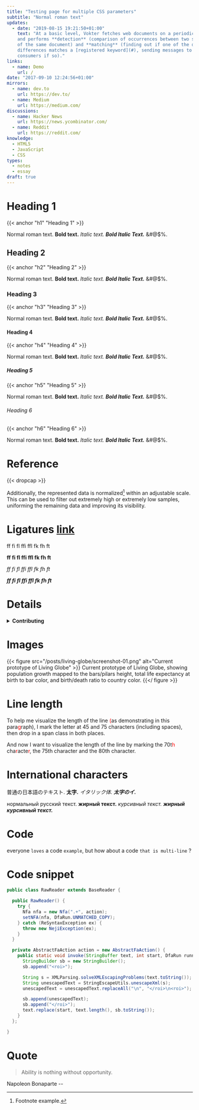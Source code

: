 ```yaml
---
title: "Testing page for multiple CSS parameters"
subtitle: "Normal roman text"
updates:
  - date: "2019-08-15 19:21:50+01:00"
    text: "At a basic level, Vokter fetches web documents on a periodic basis
    and performs **detection** (comparison of occurrences between two snapshots
    of the same document) and **matching** (finding out if one of the detected
    differences matches a [registered keyword](#), sending messages to attached
    consumers if so)."
links:
  - name: Demo
    url: /
date: "2017-09-10 12:24:56+01:00"
mirrors:
  - name: dev.to
    url: https://dev.to/
  - name: Medium
    url: https://medium.com/
discussions:
  - name: Hacker News
    url: https://news.ycombinator.com/
  - name: Reddit
    url: https://reddit.com/
knowledge:
  - HTML5
  - JavaScript
  - CSS
types:
  - notes
  - essay
draft: true
---
```


# Heading 1
{{< anchor "h1" "Heading 1" >}}

Normal roman text. __Bold text.__ _Italic text._ **_Bold Italic Text._** &#@$%.

## Heading 2
{{< anchor "h2" "Heading 2" >}}

Normal roman text. __Bold text.__ _Italic text._ **_Bold Italic Text._** &#@$%.

### Heading 3
{{< anchor "h3" "Heading 3" >}}

Normal roman text. __Bold text.__ _Italic text._ **_Bold Italic Text._** &#@$%.

#### Heading 4
{{< anchor "h4" "Heading 4" >}}

Normal roman text. __Bold text.__ _Italic text._ **_Bold Italic Text._** &#@$%.

##### Heading 5
{{< anchor "h5" "Heading 5" >}}

Normal roman text. __Bold text.__ _Italic text._ **_Bold Italic Text._** &#@$%.

###### Heading 6
{{< anchor "h6" "Heading 6" >}}

Normal roman text. __Bold text.__ _Italic text._ **_Bold Italic Text._** &#@$%.


# Reference

{{< dropcap >}}

Additionally, the represented data is normalized[^test] within an adjustable
scale. This can be used to filter out extremely high or extremely low samples,
uniforming the remaining data and improving its visibility.

[^test]: Footnote example.


# Ligatures [link](https://www.edduarte.com)

ff fi fl ffi ffl fk fh ft

__ff fi fl ffi ffl fk fh ft__

_ff fi fl ffi ffl fk fh ft_

**_ff fi fl ffi ffl fk fh ft_**


# Details

<details>
  <summary><strong>Contributing</strong></summary>
  <div>
    <p>Pull requests and stars are always welcome.</p>
    <details>
      <summary><strong>Inner 1</strong></summary>
      <div>
        <p>For bugs and feature requests, <a href="/jonschlinkert/gulp-htmlmin/issues/new">please create an issue</a>.</p>
      </div>
    </details>
    <details>
      <summary><strong>Inner 2</strong></summary>
      <div>
      <p>Don't forget to like and subscribe!</p>
        <details>
          <summary><strong>Inner-Inner 1</strong></summary>
          <div>
            <p>I didn't :angryface:</p>
          </div>
        </details>
      </div>
    </details>
  </div>
</details>


# Images

{{< figure
  src="/posts/living-globe/screenshot-01.png"
  alt="Current prototype of Living Globe" >}}
Current prototype of Living Globe, showing population growth mapped to the
bars/pilars height, total life expectancy at birth to bar color, and birth/death
ratio to country color.
{{</ figure >}}

# Line length

To help me visualize the length of the line <span style="color:red;">(</span>as
demonstrating in this para<span style="color:red;">g</span>raph), I mark the
letter at 45 and 75 characters (including spaces), then drop in a span class in
both places.

And now I want to visualize the length of the line by marking the 70t<span
style="color:red;">h</span> cha<span style="color:red;">r</span>acte<span
style="color:red;">r</span>, the 75th character and the 80th character.

# International characters

普通の日本語のテキスト. __太字.__ _イタリック体._ **_太字のイ._**

нормальный русский текст. __жирный текст.__ _курсивный текст._
**_жирный курсивный текст._**

# Code

everyone ``loves`` a code ``example``, but how about a code ``that is
multi-line`` ?

# Code snippet

```java
public class RawReader extends BaseReader {

  public RawReader() {
    try {
      Nfa nfa = new Nfa(".+", action);
      setNFA(nfa, DfaRun.UNMATCHED_COPY);
    } catch (ReSyntaxException ex) {
      throw new NejiException(ex);
    }
  }

  private AbstractFaAction action = new AbstractFaAction() {
    public static void invoke(StringBuffer text, int start, DfaRun runner) {
      StringBuilder sb = new StringBuilder();
      sb.append("<roi>");

      String s = XMLParsing.solveXMLEscapingProblems(text.toString());
      String unescapedText = StringEscapeUtils.unescapeXml(s);
      unescapedText = unescapedText.replaceAll("\n", "</roi>\n<roi>");

      sb.append(unescapedText);
      sb.append("</roi>");
      text.replace(start, text.length(), sb.toString());
    }
  };

}
```

# Quote

> Ability is nothing without opportunity.

Napoleon Bonaparte --
